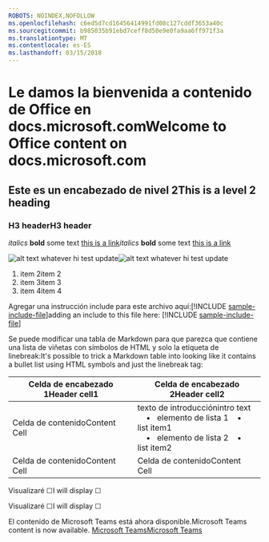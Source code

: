 ```yaml
---
ROBOTS: NOINDEX,NOFOLLOW
ms.openlocfilehash: c6ed5d7cd16456414991fd08c127cddf3653a40c
ms.sourcegitcommit: b985035b91ebd7ceff8d50e9e0fa9aa6ff971f3a
ms.translationtype: MT
ms.contentlocale: es-ES
ms.lasthandoff: 03/15/2018
---
```

# <a name="welcome-to-office-content-on-docsmicrosoftcom"></a><span data-ttu-id="c6491-101">Le damos la bienvenida a contenido de Office en docs.microsoft.com</span><span class="sxs-lookup"><span data-stu-id="c6491-101">Welcome to Office content on docs.microsoft.com</span></span>
## <a name="this-is-a-level-2-heading"></a><span data-ttu-id="c6491-102">Este es un encabezado de nivel 2</span><span class="sxs-lookup"><span data-stu-id="c6491-102">This is a level 2 heading</span></span>
### <a name="h3-header"></a><span data-ttu-id="c6491-103">H3 header</span><span class="sxs-lookup"><span data-stu-id="c6491-103">H3 header</span></span>

<span data-ttu-id="c6491-104">*italics*
**bold** some text [this is a link](Office-365-groups.md)</span><span class="sxs-lookup"><span data-stu-id="c6491-104">*italics*
**bold** some text [this is a link](Office-365-groups.md)</span></span>

<span data-ttu-id="c6491-105">![alt text whatever](media/Overview-Microsoft-Teams-image1.png) hi test update</span><span class="sxs-lookup"><span data-stu-id="c6491-105">![alt text whatever](media/Overview-Microsoft-Teams-image1.png) hi test update</span></span>
1. <span data-ttu-id="c6491-106">item 2</span><span class="sxs-lookup"><span data-stu-id="c6491-106">item 2</span></span>
2. <span data-ttu-id="c6491-107">item 3</span><span class="sxs-lookup"><span data-stu-id="c6491-107">item 3</span></span>
3. <span data-ttu-id="c6491-108">item 4</span><span class="sxs-lookup"><span data-stu-id="c6491-108">item 4</span></span>


<span data-ttu-id="c6491-109">Agregar una instrucción include para este archivo aquí:[!INCLUDE [sample-include-file](includes/sample-include-file.md)]</span><span class="sxs-lookup"><span data-stu-id="c6491-109">adding an include to this file here: [!INCLUDE [sample-include-file](includes/sample-include-file.md)]</span></span>


<span data-ttu-id="c6491-110">Se puede modificar una tabla de Markdown para que parezca que contiene una lista de viñetas con símbolos de HTML y solo la etiqueta de linebreak:</span><span class="sxs-lookup"><span data-stu-id="c6491-110">It's possible to trick a Markdown table into looking like it contains a bullet list using HTML symbols and just the linebreak tag:</span></span>

| <span data-ttu-id="c6491-111">Celda de encabezado 1</span><span class="sxs-lookup"><span data-stu-id="c6491-111">Header cell1</span></span> | <span data-ttu-id="c6491-112">Celda de encabezado 2</span><span class="sxs-lookup"><span data-stu-id="c6491-112">Header cell2</span></span> |
| ---          | ---          |
| <span data-ttu-id="c6491-113">Celda de contenido</span><span class="sxs-lookup"><span data-stu-id="c6491-113">Content Cell</span></span> |<span data-ttu-id="c6491-114">texto de introducción</span><span class="sxs-lookup"><span data-stu-id="c6491-114">intro text</span></span> <br><span data-ttu-id="c6491-115">&nbsp;&nbsp;&nbsp; &bull;&nbsp;&nbsp; elemento de lista 1</span><span class="sxs-lookup"><span data-stu-id="c6491-115">&nbsp;&nbsp;&nbsp; &bull;&nbsp;&nbsp; list item1</span></span><br> <span data-ttu-id="c6491-116">&nbsp;&nbsp;&nbsp; &bull;&nbsp;&nbsp; elemento de lista 2</span><span class="sxs-lookup"><span data-stu-id="c6491-116">&nbsp;&nbsp;&nbsp; &bull;&nbsp;&nbsp; list item2</span></span>     |
| <span data-ttu-id="c6491-117">Celda de contenido</span><span class="sxs-lookup"><span data-stu-id="c6491-117">Content Cell</span></span> | <span data-ttu-id="c6491-118">Celda de contenido</span><span class="sxs-lookup"><span data-stu-id="c6491-118">Content Cell</span></span> |

<p><span data-ttu-id="c6491-119">Visualizaré &#9744;</span><span class="sxs-lookup"><span data-stu-id="c6491-119">I will display &#9744;</span></span></p>
<p><span data-ttu-id="c6491-120">Visualizaré &#x2610;</span><span class="sxs-lookup"><span data-stu-id="c6491-120">I will display &#x2610;</span></span></p>


<span data-ttu-id="c6491-121">El contenido de Microsoft Teams está ahora disponible.</span><span class="sxs-lookup"><span data-stu-id="c6491-121">Microsoft Teams content is now available.</span></span>
[<span data-ttu-id="c6491-122">Microsoft Teams</span><span class="sxs-lookup"><span data-stu-id="c6491-122">Microsoft Teams</span></span>](https://docs.microsoft.com/MicrosoftTeams)
